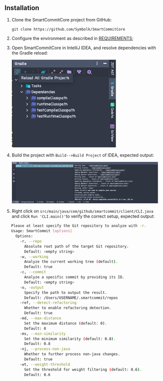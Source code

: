 ## Installation

1. Clone the SmartCommitCore project from GitHub:

   `````
   git clone https://github.com/Symbolk/SmartCommitCore
   `````

2. Configure the environment as described in [REQUIREMENTS];

[REQUIREMENTS]: /docs/REQUIREMENTS.md

3. Open SmartCommitCore in IntelliJ IDEA, and resolve dependencies with the Gradle reload:

   ![image-20210602165205875](/docs/imgs/image-20210602165205875.png?raw=true)

4. Build the project with `Build-->Build Project` of IDEA, expected output:

   ![image-20210602113556766](/docs/imgs/image-20210602113556766.png?raw=true)

5. Right click on `src/main/java/com/github/smartcommit/client/CLI.java` and click `Run 'CLI.main()'`to verify the correct setup, expected output:

```sh
   Please at least specify the Git repository to analyze with -r.
   Usage: SmartCommit [options]
     Options:
       -r, --repo
         Absolute root path of the target Git repository.
         Default: <empty string>
       -w, --working
         Analyze the current working tree (default).
         Default: true
       -c, --commit
         Analyze a specific commit by providing its ID.
         Default: <empty string>
       -o, -output
         Specify the path to output the result.
         Default: /Users/USERNAME/.smartcommit/repos
       -ref, --detect-refactoring
         Whether to enable refactoring detection.
         Default: true
       -md, --max-distance
         Set the maximum distance (default: 0).
         Default: 0
       -ms, --min-similarity
         Set the minimum similarity (default: 0.8).
         Default: 0.8
       -nj, --process-non-java
         Whether to further process non-java changes.
         Default: true
       -wt, --weight-threshold
         Set the threshold for weight filtering (default: 0.6).
         Default: 0.6
```

